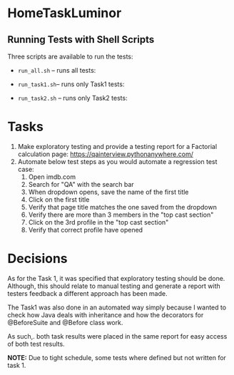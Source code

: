 # HomeTaskLuminor

## Running Tests with Shell Scripts

Three scripts are available to run the tests:

- `run_all.sh` – runs all tests:

- `run_task1.sh`– runs only Task1 tests:

- `run_task2.sh` – runs only Task2 tests:

# Tasks
1. Make exploratory testing and provide a testing report for a Factorial calculation page: https://qainterview.pythonanywhere.com/
2. Automate below test steps as you would automate a regression test case:
   1. Open imdb.com
   2. Search for "QA" with the search bar 
   3. When dropdown opens, save the name of the first title 
   4. Click on the first title 
   5. Verify that page title matches the one saved from the dropdown 
   6. Verify there are more than 3 members in the "top cast section"
   7. Click on the 3rd profile in the "top cast section"
   8. Verify that correct profile have opened

# Decisions
As for the Task 1, it was specified that exploratory testing should be done. Although, this should relate to manual testing and generate a report with testers feedback a different approach has been made. 

The Task1 was also done in an automated way simply because I wanted to check how Java deals with inheritance and how the decorators for @BeforeSuite and @Before class work. 

As such,. both task results were placed in the same report for easy access of both test results.

**NOTE:** Due to tight schedule, some tests where defined but not written for task 1.
